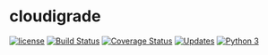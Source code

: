 # cloudigrade

[![license](https://img.shields.io/badge/license-GPL--3.0-brightgreen.svg)]()
[![Build Status](https://travis-ci.org/cloudigrade/cloudigrade.svg?branch=master)](https://travis-ci.org/cloudigrade/cloudigrade)
[![Coverage Status](https://coveralls.io/repos/github/cloudigrade/cloudigrade/badge.svg?branch=coverage-configs)](https://coveralls.io/github/cloudigrade/cloudigrade?branch=coverage-configs)
[![Updates](https://pyup.io/repos/github/cloudigrade/cloudigrade/shield.svg)](https://pyup.io/repos/github/cloudigrade/cloudigrade/)
[![Python 3](https://pyup.io/repos/github/cloudigrade/cloudigrade/python-3-shield.svg)](https://pyup.io/repos/github/cloudigrade/cloudigrade/)
